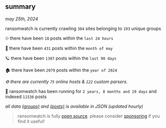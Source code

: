 
## summary
_may 25th, 2024_

ransomwatch is currently crawling `384` sites belonging to `193` unique groups

⏲ there have been `18` posts within the `last 24 hours`

🦈 there have been `431` posts within the `month of may`

🪐 there have been `1307` posts within the `last 90 days`

🏚 there have been `2079` posts within the `year of 2024`

_⚙️ there are currently `75` online hosts & `122` custom parsers._

🦕 ransomwatch has been running for `2 years, 8 months and 19 days` and indexed `11536` posts

_all data  [(groups)](http://ransomwhat.telemetry.ltd/groups) and [(posts)](http://ransomwhat.telemetry.ltd/posts) is available in JSON (updated hourly)_

> ransomwatch is fully [open source](https://github.com/joshhighet/ransomwatch#ransomwatch--). please consider [sponsoring](https://github.com/sponsors/joshhighet) if you find it useful!
